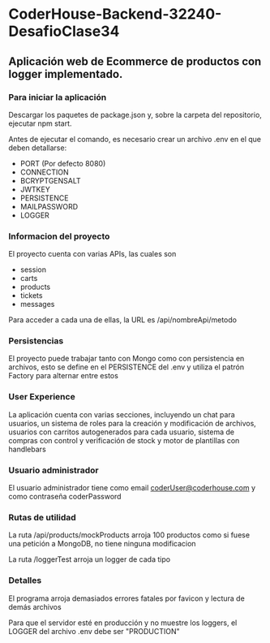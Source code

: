 # CoderHouse-Backend-32240-DesafioClase34
## Aplicación web de Ecommerce de productos con logger implementado.

### Para iniciar la aplicación

Descargar los paquetes de package.json y, sobre la carpeta del repositorio, ejecutar npm start.

Antes de ejecutar el comando, es necesario crear un archivo .env en el que deben detallarse: 
 - PORT (Por defecto 8080)
 - CONNECTION
 - BCRYPTGENSALT
 - JWTKEY
 - PERSISTENCE
 - MAILPASSWORD
 - LOGGER

### Informacion del proyecto

El proyecto cuenta con varias APIs, las cuales son 
 - session
 - carts
 - products
 - tickets
 - messages

Para acceder a cada una de ellas, la URL es /api/nombreApi/metodo

### Persistencias

El proyecto puede trabajar tanto con Mongo como con persistencia en archivos, esto se define en el PERSISTENCE del .env y utiliza el patrón Factory para alternar entre estos

### User Experience

La aplicación cuenta con varias secciones, incluyendo un chat para usuarios, un sistema de roles para la creación y modificación de archivos, usuarios con carritos autogenerados para cada usuario, sistema de compras con control y verificación de stock y motor de plantillas con handlebars

### Usuario administrador

El usuario administrador tiene como email coderUser@coderhouse.com y como contraseña coderPassword

### Rutas de utilidad

La ruta /api/products/mockProducts arroja 100 productos como si fuese una petición a MongoDB, no tiene ninguna modificacion

La ruta /loggerTest arroja un logger de cada tipo

### Detalles

El programa arroja demasiados errores fatales por favicon y lectura de demás archivos

Para que el servidor esté en producción y no muestre los loggers, el LOGGER del archivo .env debe ser "PRODUCTION"
